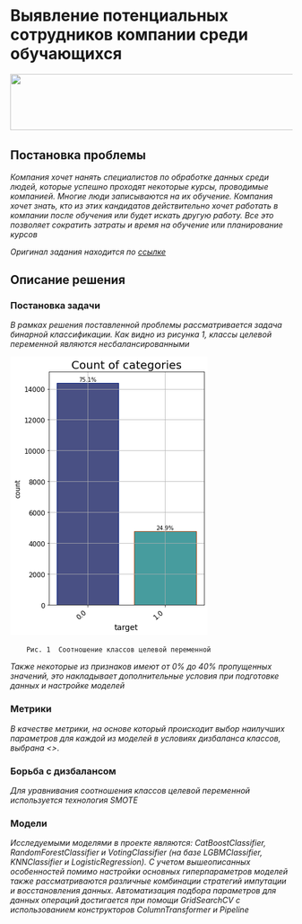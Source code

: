 # Выявление потенциальных сотрудников компании среди обучающихся
<img src=https://img.golos.io/proxy/http://lk.aldmi.ru/wp-content/uploads/2016/04/Divider_03-1.png width="1000" height="100">

## Постановка проблемы

*Компания хочет нанять специалистов по обработке данных среди людей, которые успешно проходят некоторые курсы, проводимые компанией. Многие люди записываются на их обучение. Компания хочет знать, кто из этих кандидатов действительно хочет работать в компании после обучения или будет искать другую работу. Все это позволяет сократить затраты и время на обучение или планирование курсов*

*Оригинал задания находится по [ссылке](https://www.kaggle.com/arashnic/hr-analytics-job-change-of-data-scientists)*

## Описание решения

### Постановка задачи

*В рамках решения поставленной проблемы рассматривается задача бинарной классификации. Как видно из рисунка 1, классы целевой переменной являются несбалансированными*

![](pictures/target_balance.png?raw=true "Соотношение классов целевой переменной") 

        Рис. 1  Соотношение классов целевой переменной
        
*Также некоторые из признаков имеют от 0% до 40% пропущенных значений, это накладывает дополнительные условия при подготовке данных и настройке моделей*

### Метрики
*В качестве метрики, на основе который происходит выбор наилучших параметров для каждой из моделей в условиях дизбаланса классов, выбрана <>*. 

### Борьба с дизбалансом
*Для уравнивания соотношения классов целевой переменной используется технология SMOTE*

### Модели
*Исследуемыми моделями в проекте являются: CatBoostClassifier, RandomForestClassifier и VotingClassifier (на базе LGBMClassifier, KNNClassifier и LogisticRegression). С учетом вышеописанных особенностей помимо настройки основных гиперпараметров моделей также рассматриваются различные комбинации стратегий импутации и восстановления данных. Автоматизация подбора параметров для данных операций достигается при помощи GridSearchCV с использованием конструкторов ColumnTransformer и Pipeline*

